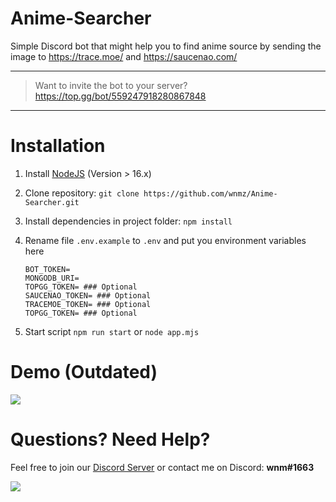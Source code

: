 # Anime-Searcher
Simple Discord bot that might help you to find anime source by sending the image to https://trace.moe/ and https://saucenao.com/ <br>
___
> Want to invite the bot to your server? <br> https://top.gg/bot/559247918280867848
___
# Installation
1. Install [NodeJS](https://nodejs.org/en/download/) (Version > 16.x)
2. Clone repository: `
git clone https://github.com/wnmz/Anime-Searcher.git
`
3. Install dependencies in project folder: `npm install`

4. Rename file `.env.example` to `.env` and put you environment variables here
    ```
    BOT_TOKEN=  
    MONGODB_URI=
    TOPGG_TOKEN= ### Optional
    SAUCENAO_TOKEN= ### Optional
    TRACEMOE_TOKEN= ### Optional
    TOPGG_TOKEN= ### Optional
    ```
5. Start script `npm run start` or `node app.mjs`

# Demo (Outdated)
<img src="https://cdn.discordapp.com/attachments/758209391731277829/841300623684665394/output.gif">

<br>

# Questions? Need Help?
Feel free to join our [Discord Server](https://discord.gg/UEYU2nz) or contact me on Discord: **wnm#1663**

<a href="https://discord.gg/UEYU2nz" ><img src="https://img.shields.io/discord/563714260627226635?color=Blue&label=Support%20Server&logo=Discord&style=flat-square"></a>
